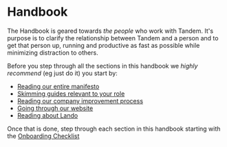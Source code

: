 # Handbook

The Handbook is geared towards _the people_ who work with Tandem. It's purpose is to clarify the relationship between Tandem and a person and to get that person up, running and productive as fast as possible while minimizing distraction to others.

Before you step through all the sections in this handbook we _highly recommend_ (eg just do it) you start by:

* [Reading our entire manifesto](./../manifesto/)
* [Skimming guides relevant to your role](./../guides/)
* [Reading our company improvement process](./../guides/improve-tandem.md)
* [Going through our website](https://thinktandem.io/)
* [Reading about Lando](https://docs.devwithlando.io/)

Once that is done, step through each section in this handbook starting with the [Onboarding Checklist](./onboarding.md)
